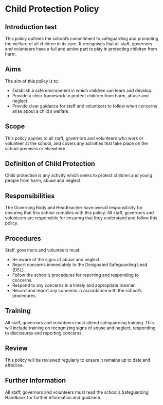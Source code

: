 # Child Protection Policy 

## Introduction test
This policy outlines the school’s commitment to safeguarding and promoting the welfare of all children in its care. It recognises that all staff, governors and volunteers have a full and active part to play in protecting children from harm. 

## Aims 
The aim of this policy is to:

* Establish a safe environment in which children can learn and develop.
* Provide a clear framework to protect children from harm, abuse and neglect. 
* Provide clear guidance for staff and volunteers to follow when concerns arise about a child’s welfare.

## Scope 
This policy applies to all staff, governors and volunteers who work or volunteer at the school, and covers any activities that take place on the school premises or elsewhere.

## Definition of Child Protection
Child protection is any activity which seeks to protect children and young people from harm, abuse and neglect. 

## Responsibilities 
The Governing Body and Headteacher have overall responsibility for ensuring that this school complies with this policy. All staff, governors and volunteers are responsible for ensuring that they understand and follow this policy. 

## Procedures 
Staff, governors and volunteers must:

* Be aware of the signs of abuse and neglect.
* Report concerns immediately to the Designated Safeguarding Lead (DSL). 
* Follow the school’s procedures for reporting and responding to concerns. 
* Respond to any concerns in a timely and appropriate manner. 
* Record and report any concerns in accordance with the school’s procedures.

## Training
All staff, governors and volunteers must attend safeguarding training. This will include training on recognizing signs of abuse and neglect, responding to disclosures and reporting concerns. 

## Review 
This policy will be reviewed regularly to ensure it remains up to date and effective. 

## Further Information
All staff, governors and volunteers must read the school’s Safeguarding Handbook for further information and guidance.
